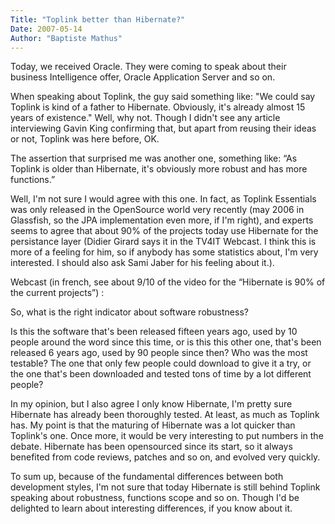 ```yaml
---
Title: "Toplink better than Hibernate?"
Date: 2007-05-14
Author: "Baptiste Mathus"
---
```




Today, we received Oracle. They were coming to speak about their
business Intelligence offer, Oracle Application Server and so on.

When speaking about Toplink, the guy said something like: "We could say
Toplink is kind of a father to Hibernate. Obviously, it's already almost
15 years of existence." Well, why not. Though I didn't see any article
interviewing Gavin King confirming that, but apart from reusing their
ideas or not, Toplink was here before, OK.

The assertion that surprised me was another one, something like: “As
Toplink is older than Hibernate, it's obviously more robust and has more
functions.”

Well, I'm not sure I would agree with this one. In fact, as Toplink
Essentials was only released in the OpenSource world very recently (may
2006 in Glassfish, so the JPA implementation even more, if I'm right),
and experts seems to agree that about 90% of the projects today use
Hibernate for the persistance layer (Didier Girard says it in the TV4IT
Webcast. I think this is more of a feeling for him, so if anybody has
some statistics about, I'm very interested. I should also ask Sami Jaber
for his feeling about it.).

Webcast (in french, see about 9/10 of the video for the “Hibernate is
90% of the current projects”) :

So, what is the right indicator about software robustness?

Is this the software that's been released fifteen years ago, used by 10
people around the word since this time, or is this this other one,
that's been released 6 years ago, used by 90 people since then? Who was
the most testable? The one that only few people could download to give
it a try, or the one that's been downloaded and tested tons of time by a
lot different people?

In my opinion, but I also agree I only know Hibernate, I'm pretty sure
Hibernate has already been thoroughly tested. At least, as much as
Toplink has. My point is that the maturing of Hibernate was a lot
quicker than Toplink's one. Once more, it would be very interesting to
put numbers in the debate. Hibernate has been opensourced since its
start, so it always benefited from code reviews, patches and so on, and
evolved very quickly.

To sum up, because of the fundamental differences between both
development styles, I'm not sure that today Hibernate is still behind
Toplink speaking about robustness, functions scope and so on. Though I'd
be delighted to learn about interesting differences, if you know about
it.


